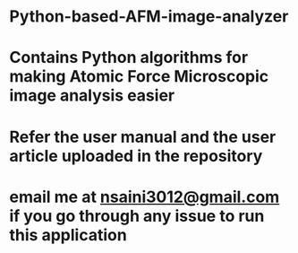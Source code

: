 # Python-based-AFM-image-analyzer
# Contains Python algorithms for making Atomic Force Microscopic image analysis easier 
# Refer the user manual and the user article uploaded in the repository 
# email me at nsaini3012@gmail.com if you go through any issue to run this application 
